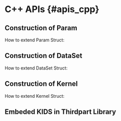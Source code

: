 # C++ APIs  {#apis_cpp}

## Construction of Param

How to extend Param Struct:

## Construction of DataSet

How to extend DataSet Struct:

## Construction of Kernel

How to extend Kernel Struct:

## Embeded KIDS in Thirdpart Library


